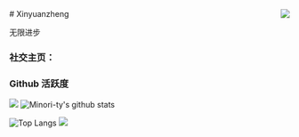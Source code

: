 <img align="right" src="https://count.getloli.com/get/@:CM-MN?theme=rule34">
# Xinyuanzheng

无限进步

### **社交主页：**







### Github 活跃度

[![](https://activity-graph.herokuapp.com/graph?username=CM-MN&theme=dracula)](https://github.com/ashutosh00710/github-readme-activity-graph)
![Minori-ty's github stats](https://github-readme-stats.vercel.app/api?username=CM-MN&show_icons=true&theme=vue)

![Top Langs](https://github-readme-stats.vercel.app/api/top-langs/?username=CM-MN&langs_count=6)
![](https://github-readme-stats.vercel.app/api/top-langs/?username=CM-MN&layout=compact&langs_count=6)
